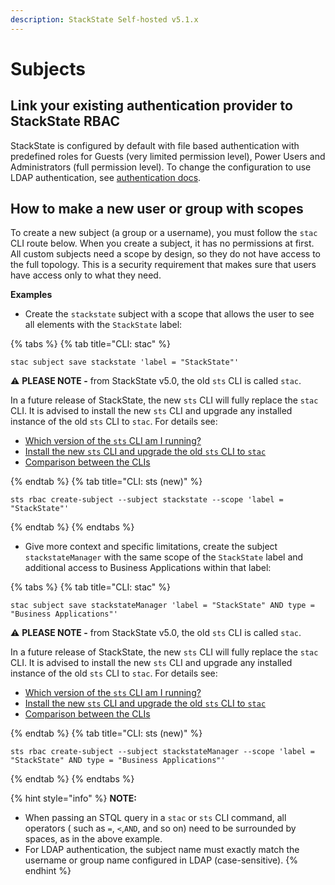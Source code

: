 ```yaml
---
description: StackState Self-hosted v5.1.x
---
```


# Subjects

## Link your existing authentication provider to StackState RBAC

StackState is configured by default with file based authentication with predefined roles for Guests \(very limited permission level\), Power Users and Administrators \(full permission level\). To change the configuration to use LDAP authentication, see [authentication docs](../authentication/).

## How to make a new user or group with scopes

To create a new subject \(a group or a username\), you must follow the `stac` CLI route below. When you create a subject, it has no permissions at first. All custom subjects need a scope by design, so they do not have access to the full topology. This is a security requirement that makes sure that users have access only to what they need.

**Examples**

* Create the `stackstate` subject with a scope that allows the user to see all elements with the `StackState` label:

{% tabs %}
{% tab title="CLI: stac" %}

```text
stac subject save stackstate 'label = "StackState"'
```

⚠️ **PLEASE NOTE -** from StackState v5.0, the old `sts` CLI is called `stac`.

In a future release of StackState, the new `sts` CLI will fully replace the `stac` CLI. It is advised to install the new `sts` CLI and upgrade any installed instance of the old `sts` CLI to `stac`. For details see:

* [Which version of the `sts` CLI am I running?](/setup/cli/cli-comparison.md#which-version-of-the-cli-am-i-running "StackState Self-Hosted only")
* [Install the new `sts` CLI and upgrade the old `sts` CLI to `stac`](/setup/cli/cli-sts.md#install-the-new-sts-cli "StackState Self-Hosted only")
* [Comparison between the CLIs](/setup/cli/cli-comparison.md "StackState Self-Hosted only")

{% endtab %}
{% tab title="CLI: sts (new)" %}

```text
sts rbac create-subject --subject stackstate --scope 'label = "StackState"'
```

{% endtab %}
{% endtabs %}


* Give more context and specific limitations, create the subject `stackstateManager` with the same scope of the `StackState` label and additional access to Business Applications within that label:

{% tabs %}
{% tab title="CLI: stac" %}

```text
stac subject save stackstateManager 'label = "StackState" AND type = "Business Applications"'
```

⚠️ **PLEASE NOTE -** from StackState v5.0, the old `sts` CLI is called `stac`.

In a future release of StackState, the new `sts` CLI will fully replace the `stac` CLI. It is advised to install the new `sts` CLI and upgrade any installed instance of the old `sts` CLI to `stac`. For details see:

* [Which version of the `sts` CLI am I running?](/setup/cli/cli-comparison.md#which-version-of-the-cli-am-i-running "StackState Self-Hosted only")
* [Install the new `sts` CLI and upgrade the old `sts` CLI to `stac`](/setup/cli/cli-sts.md#install-the-new-sts-cli "StackState Self-Hosted only")
* [Comparison between the CLIs](/setup/cli/cli-comparison.md "StackState Self-Hosted only")

{% endtab %}
{% tab title="CLI: sts (new)" %}

```text
sts rbac create-subject --subject stackstateManager --scope 'label = "StackState" AND type = "Business Applications"'
```

{% endtab %}
{% endtabs %}


{% hint style="info" %}
**NOTE:**

* When passing an STQL query in a `stac` or `sts` CLI command, all operators \( such as `=`, `<`,`AND`, and so on\) need to be surrounded by spaces, as in the above example.
* For LDAP authentication, the subject name must exactly match the username or group name configured in LDAP (case-sensitive).
{% endhint %}
